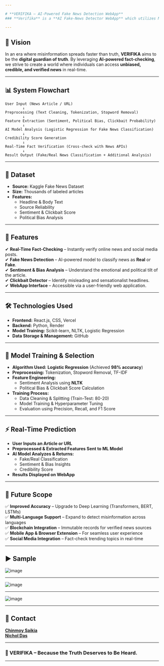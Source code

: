 ```yaml
---

# **VERIFIKA – AI-Powered Fake News Detection WebApp**  
### **Verifika** is a **AI Fake-News Detector WebApp** which utilizes Machine Learning to verify and detect fake news along with **Sentimental**, **Political** and **Clickbait** analysis of the news.

---
```


## **📌 Vision**  
In an era where misinformation spreads faster than truth, **VERIFIKA** aims to be the **digital guardian of truth**. By leveraging **AI-powered fact-checking**, we strive to create a world where individuals can access **unbiased, credible, and verified news** in real-time.  

---

## **📊 System Flowchart**  

```
User Input (News Article / URL)  
        ↓  
Preprocessing (Text Cleaning, Tokenization, Stopword Removal)  
        ↓  
Feature Extraction (Sentiment, Political Bias, Clickbait Probability)  
        ↓  
AI Model Analysis (Logistic Regression for Fake News Classification)  
        ↓  
Credibility Score Generation  
        ↓  
Real-Time Fact Verification (Cross-check with News APIs)  
        ↓  
Result Output (Fake/Real News Classification + Additional Analysis)  
```

---

## **📂 Dataset**  
- **Source:** Kaggle Fake News Dataset  
- **Size:** Thousands of labeled articles  
- **Features:**  
  - Headline & Body Text  
  - Source Reliability  
  - Sentiment & Clickbait Score  
  - Political Bias Analysis  

---

## **🚀 Features**  
✔ **Real-Time Fact-Checking** – Instantly verify online news and social media posts.  
✔ **Fake News Detection** – AI-powered model to classify news as **Real** or **Fake**.  
✔ **Sentiment & Bias Analysis** – Understand the emotional and political tilt of the article.  
✔ **Clickbait Detector** – Identify misleading and sensationalist headlines.  
✔ **WebApp Interface** – Accessible via a user-friendly web application.  

---

## **🛠️ Technologies Used**  
- **Frontend:** React.js, CSS, Vercel
- **Backend:** Python, Render  
- **Model Training:** Scikit-learn, NLTK, Logistic Regression  
- **Data Storage & Management:** GitHub  

---

## **🎯 Model Training & Selection**  
- **Algorithm Used:** **Logistic Regression** (Achieved **98% accuracy**)  
- **Preprocessing:** Tokenization, Stopword Removal, TF-IDF  
- **Feature Engineering:**  
  - Sentiment Analysis using **NLTK**  
  - Political Bias & Clickbait Score Calculation  
- **Training Process:**  
  - Data Cleaning & Splitting (Train-Test: 80-20)  
  - Model Training & Hyperparameter Tuning  
  - Evaluation using Precision, Recall, and F1 Score  

---

## **⚡ Real-Time Prediction**  
- **User Inputs an Article or URL**  
- **Preprocessed & Extracted Features Sent to ML Model**  
- **AI Model Analyzes & Returns:**  
  - Fake/Real Classification  
  - Sentiment & Bias Insights  
  - Credibility Score  
- **Results Displayed on WebApp**  

---

## **🌟 Future Scope**  
✅ **Improved Accuracy** – Upgrade to Deep Learning (Transformers, BERT, LSTMs)  
✅ **Multi-Language Support** – Expand to detect misinformation across languages  
✅ **Blockchain Integration** – Immutable records for verified news sources  
✅ **Mobile App & Browser Extension** – For seamless user experience  
✅ **Social Media Integration** – Fact-check trending topics in real-time  

---

## **▶️ Sample**  
![image](https://github.com/user-attachments/assets/2e9cd051-4837-41c6-a507-99118a5f8645)

---
![image](https://github.com/user-attachments/assets/8a773e84-6b1c-44b5-b7c9-f89ef01d2421)

---
![image](https://github.com/user-attachments/assets/f8b0a789-2a2c-48f2-82b5-6443d6c1d4fb)

---

## **💬 Contact**  
[**Chinmoy Saikia**](https://github.com/AlwaysRead/)  
[**Nichol Das**](https://github.com/Nichkol)

---

### **🔗 VERIFIKA – Because the Truth Deserves to Be Heard.**  

---
